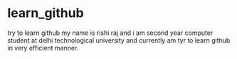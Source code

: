 # learn_github
try to learn github
my name is rishi raj and i am second year computer student at delhi technological university and currently am tyr to learn github in very efficient manner.
